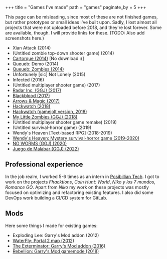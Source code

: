 +++
title = "Games I've made"
path = "games"
paginate_by = 5
+++

This page can be misleading, since most of these are not finished games, but rather prototypes or small ideas I've built upon.
Sadly, I lost almost all projects that were not uploaded before 2018, and they're lost forever.
Some are available, though. I will provide links for these. (TODO: Also add screenshots here.)

- Xian Attack (2014)
- (Untitled zombie top-down shooter game) (2014)
- [Cartorque (2014)](https://sinono3.itch.io/cartorque) [No download :(]
- Queueb: Demo (2014)
- [Queueb: Zombies (2014)](https://sinono3.itch.io/queueb-zombies)
- Unfortunely [sic] Not Lonely (2015)
- Infected (2016)
- (Untitled multiplayer shooter game) (2017)
- [Radar Inc. (GGJ) (2017)](https://v3.globalgamejam.org/2017/games/radar-inc)
- [Blackblood (2017)](https://gamejolt.com/games/blackblood/78829)
- [Arrows & Magic (2017)](https://gamejolt.com/games/arrowsandmagic/249740)
- [Hackwatch (2018)](https://sinono3.itch.io/hackwatch)
- [Hackwatch (gamejolt version, 2018)](https://gamejolt.com/games/hackwatch/247917)
- [My Little Zombies (GGJ) (2018)](https://v3.globalgamejam.org/2018/games/my-little-zombies)
- (Untitled multiplayer shooter game remake) (2019)
- (Untitled survival-horror game) (2019)
- Wendy's Heaven [Text-based RPG] (2018-2019)
- [Wendy's Heaven: Mystery survival-horror game (2019-2020)](https://sinono3.itch.io/wendy)
- [NO WORMS (GGJ) (2020)](https://v3.globalgamejam.org/2020/games/no-worms-0)
- [Juego de Malabar (GGJ) (2022)](https://v3.globalgamejam.org/2022/games/juego-de-malabar-5)

## Professional experience

In the job realm, I worked 5-6 times as an intern in [Posibillian Tech](https://www.posibillian.tech).
I got to work on the projects _Fhacktions_, _Coin Hunt: World_, _Niko y los 7 mundos_, _Romance GO_.
Apart from _Niko_ my work on these projects was mostly focused on optimizing and refactoring existing features.
I also did some DevOps work building a CI/CD system for GitLab.

## Mods

Here some things I made for existing games:

- Exploding Lee: Garry's Mod addon (2012)
- [WaterFly: Portal 2 map (2012)](https://steamcommunity.com/sharedfiles/filedetails/?id=110717686)
- [The Exterminator: Garry's Mod addon (2016)](https://steamcommunity.com/sharedfiles/filedetails/?id=434143370)
- [Rebellion: Garry's Mod gamemode (2018)](https://steamcommunity.com/sharedfiles/filedetails/?id=839744028)
